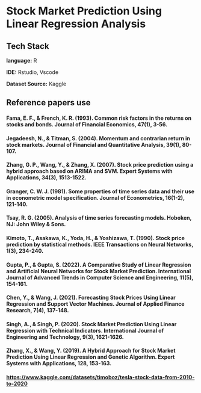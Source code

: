 
# Stock Market Prediction Using Linear Regression Analysis 

## Tech Stack

**language:** R 

**IDE:** Rstudio, Vscode

**Dataset Source:** Kaggle 

## Reference papers use

#### Fama, E. F., & French, K. R. (1993). Common risk factors in the returns on stocks and bonds. Journal of Financial Economics, 47(1), 3-56.

#### Jegadeesh, N., & Titman, S. (2004). Momentum and contrarian return in stock markets. Journal of Financial and Quantitative Analysis, 39(1), 80-107.

#### Zhang, G. P., Wang, Y., & Zhang, X. (2007). Stock price prediction using a hybrid approach based on ARIMA and SVM. Expert Systems with Applications, 34(3), 1513-1522.

#### Granger, C. W. J. (1981). Some properties of time series data and their use in econometric model specification. Journal of Econometrics, 16(1-2), 121-140.
#### Tsay, R. G. (2005). Analysis of time series forecasting models. Hoboken, NJ: John Wiley & Sons.
#### Kimoto, T., Asakawa, K., Yoda, H., & Yoshizawa, T. (1990). Stock price prediction by statistical methods. IEEE Transactions on Neural Networks, 1(3), 234-240.
####	Gupta, P., & Gupta, S. (2022). A Comparative Study of Linear Regression and Artificial Neural Networks for Stock Market Prediction. International Journal of Advanced Trends in Computer Science and Engineering, 11(5), 154-161.
####	Chen, Y., & Wang, J. (2021). Forecasting Stock Prices Using Linear Regression and Support Vector Machines. Journal of Applied Finance Research, 7(4), 137-148.
####	Singh, A., & Singh, P. (2020). Stock Market Prediction Using Linear Regression with Technical Indicators. International Journal of Engineering and Technology, 9(3), 1621-1626.
####	Zhang, X., & Wang, Y. (2019). A Hybrid Approach for Stock Market Prediction Using Linear Regression and Genetic Algorithm. Expert Systems with Applications, 128, 153-163.
####	https://www.kaggle.com/datasets/timoboz/tesla-stock-data-from-2010-to-2020
 

